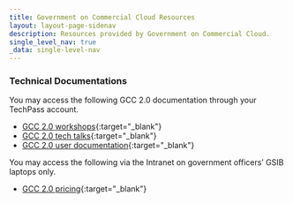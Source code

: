 ```yaml
---
title: Government on Commercial Cloud Resources
layout: layout-page-sidenav
description: Resources provided by Government on Commercial Cloud.
single_level_nav: true
_data: single-level-nav
---
```


### Technical Documentations

You may access the following GCC 2.0 documentation through your TechPass account.

- [GCC 2.0 workshops](https://docs.developer.tech.gov.sg/docs/gcc-20-workshops){:target="_blank"}
- [GCC 2.0 tech talks](https://docs.developer.tech.gov.sg/docs/gcc-2-tech-talks){:target="_blank"}
- [GCC 2.0 user documentation](https://docs.developer.tech.gov.sg/docs/gcc-version-2-user-documentation){:target="_blank"}

You may access the following via the Intranet on government officers’ GSIB laptops only.

- [GCC 2.0 pricing](https://sgdcs.sgnet.gov.sg/sites/tech/SNDigiGov/CentralICTServices/MHI/Pages/GCC-2.0.aspx){:target="_blank"}
